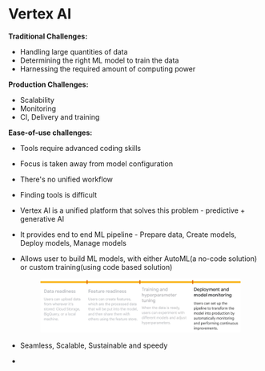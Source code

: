 # Vertex AI

**Traditional Challenges:**

* Handling large quantities of data
* Determining the right ML model to train the data
* Harnessing the required amount of computing power

**Production Challenges:**

* Scalability&#x20;
* Monitoring
* CI, Delivery and training

**Ease-of-use challenges:**

* Tools require advanced coding skills
* Focus is taken away from model configuration
* There's no unified workflow
* Finding tools is difficult



* Vertex AI is a unified platform that solves this problem - predictive + generative AI
* It provides end to end ML pipeline - Prepare data, Create models, Deploy models, Manage models
*   Allows user to build ML models, with either AutoML(a no-code solution) or custom training(using code based solution)

    <figure><img src="../../../.gitbook/assets/{D579C08D-3BBE-42B3-AC86-B72A60CFA464}.png" alt=""><figcaption></figcaption></figure>
* Seamless, Scalable, Sustainable and speedy
*

